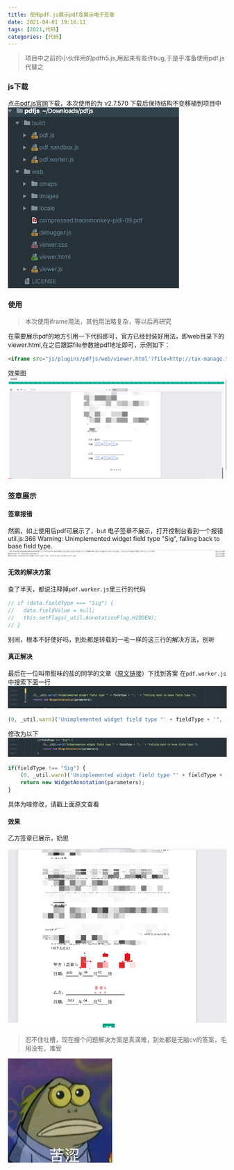 ```yaml
---
title: 使用pdf.js展示pdf及展示电子签章
date: 2021-04-01 19:16:11
tags: [2021,代码]
categories: [代码]
---
```

> 项目中之前的小伙伴用的pdfh5.js,用起来有些许bug,于是乎准备使用pdf.js代替之

### js下载
点击[pdf.js官网](http://mozilla.github.io/pdf.js/getting_started/#download)下载，本次使用的为 v2.7.570
下载后保持结构不变移植到项目中
![1617330465291](/images/1617330465291.jpg)


### 使用
>本次使用iframe用法，其他用法略复杂，等以后再研究

在需要展示pdf的地方引用一下代码即可，官方已经封装好用法，即web目录下的viewer.html,在之后跟踪file参数接pdf地址即可，示例如下：

```html
<iframe src="js/plugins/pdfjs/web/viewer.html'?file=http://tax-manage.test/storage/contract/test.pdf')}}" frameborder="0" width="100%" height="800px" id="iframe"></iframe>
```
效果图
![](/images/16173310594409.jpg)

### 签章展示

####  签章报错


然鹅，如上使用后pdf可展示了，but 电子签章不展示，打开控制台看到一个报错
util.js:366 Warning: Unimplemented widget field type "Sig", falling back to base field type.
![](/images/16173314778345.jpg)

#### 无效的解决方案

查了半天，都说注释掉`pdf.worker.js`里三行的代码
```javascript
// if (data.fieldType === "Sig") {
//   data.fieldValue = null;
//   this.setFlags(_util.AnnotationFlag.HIDDEN);
// }
```
别闹，根本不好使好吗，到处都是转载的一毛一样的这三行的解决方法，别听

#### 真正解决

最后在一位叫带甜味的盐的同学的文章（[原文链接](https://blog.csdn.net/s_y_w123/article/details/108869862)）下找到答案
在`pdf.worker.js`中搜索下面一行
![](/images/16173320819737.jpg)

```javascript
(0, _util.warn)('Unimplemented widget field type "' + fieldType + '", ' + "falling back to base field type.");
```

修改为以下
![](/images/16173321213805.jpg)
```javascript
if(fieldType !== "Sig") {
    (0, _util.warn)('Unimplemented widget field type "' + fieldType + '", ' + "falling back to base field type.");
    return new WidgetAnnotation(parameters);
}
```
具体为啥修改，请戳上面原文查看

#### 效果

乙方签章已展示，奶思

![](/images/16173322941298.jpg)


>忍不住吐槽，现在搜个问题解决方案是真滴难，到处都是无脑cv的答案，毛用没有，难受

![](/images/16173330315869.jpg)

